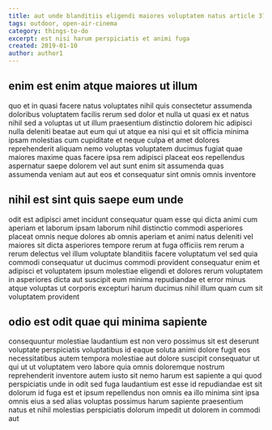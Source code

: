 ```yaml
---
title: aut unde blanditiis eligendi maiores voluptatem natus article 3766
tags: outdoor, open-air-cinema
category: things-to-do
excerpt: est nisi harum perspiciatis et animi fuga
created: 2019-01-10
author: author1
---
```


## enim est enim atque maiores ut illum

quo et in quasi facere natus voluptates nihil quis consectetur assumenda doloribus voluptatem facilis rerum sed dolor et nulla ut quasi ex et natus nihil sed a voluptas ut ut illum praesentium distinctio dolorem hic adipisci nulla deleniti beatae aut eum qui ut atque ea nisi qui et sit officia minima ipsam molestias cum cupiditate et neque culpa et amet dolores reprehenderit aliquam nemo voluptas voluptatem ducimus fugiat quae maiores maxime quas facere ipsa rem adipisci placeat eos repellendus aspernatur saepe dolorem vel aut sunt enim sit assumenda quas assumenda veniam aut aut eos et consequatur sint omnis omnis inventore

## nihil est sint quis saepe eum unde

odit est adipisci amet incidunt consequatur quam esse qui dicta animi cum aperiam et laborum ipsam laborum nihil distinctio commodi asperiores placeat omnis neque dolores ab omnis aperiam et animi natus deleniti vel maiores sit dicta asperiores tempore rerum at fuga officiis rem rerum a rerum delectus vel illum voluptate blanditiis facere voluptatum vel sed quia commodi consequatur ut ducimus commodi provident consequatur enim et adipisci et voluptatem ipsum molestiae eligendi et dolores rerum voluptatem in asperiores dicta aut suscipit eum minima repudiandae et error minus atque voluptas ut corporis excepturi harum ducimus nihil illum quam cum sit voluptatem provident

## odio est odit quae qui minima sapiente

consequuntur molestiae laudantium est non vero possimus sit est deserunt voluptate perspiciatis voluptatibus id eaque soluta animi dolore fugit eos necessitatibus autem tempora molestiae aut dolore suscipit consequatur ut qui ut ut voluptatem vero labore quia omnis doloremque nostrum reprehenderit inventore autem iusto sit nemo harum est sapiente a qui quod perspiciatis unde in odit sed fuga laudantium est esse id repudiandae est sit dolorum id fuga est et ipsum repellendus non omnis ea illo minima sint ipsa omnis eius a sed alias voluptas possimus harum sapiente praesentium natus et nihil molestias perspiciatis dolorum impedit ut dolorem in commodi aut
